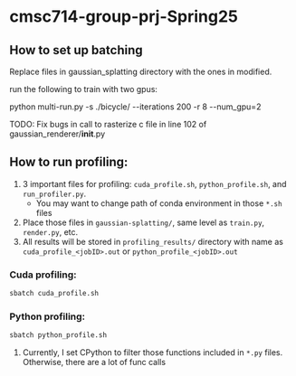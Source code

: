 # cmsc714-group-prj-Spring25
## How to set up batching
Replace files in gaussian_splatting directory with the ones in modified.

run the following to train with two gpus:

python multi-run.py -s ./bicycle/ --iterations 200 -r 8 --num_gpu=2

TODO: Fix bugs in call to rasterize c file in line 102 of gaussian_renderer/__init__.py

## How to run profiling:
1. 3 important files for profiling: `cuda_profile.sh`, `python_profile.sh`, and `run_profiler.py`.
    - You may want to change path of conda environment in those `*.sh` files
1. Place those files in `gaussian-splatting/`, same level as `train.py`, `render.py`, etc.
1. All results will be stored in `profiling_results/` directory with name as `cuda_profile_<jobID>.out` or `python_profile_<jobID>.out`

### Cuda profiling:
```bash
sbatch cuda_profile.sh
```

### Python profiling:
```bash
sbatch python_profile.sh
```
1. Currently, I set CPython to filter those functions included in `*.py` files. Otherwise, there are a lot of func calls
